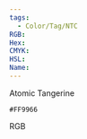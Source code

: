 ```yaml
---
tags:
  - Color/Tag/NTC
RGB:
Hex:
CMYK:
HSL:
Name:
---
```

Atomic Tangerine
```palette
#FF9966
```
RGB
